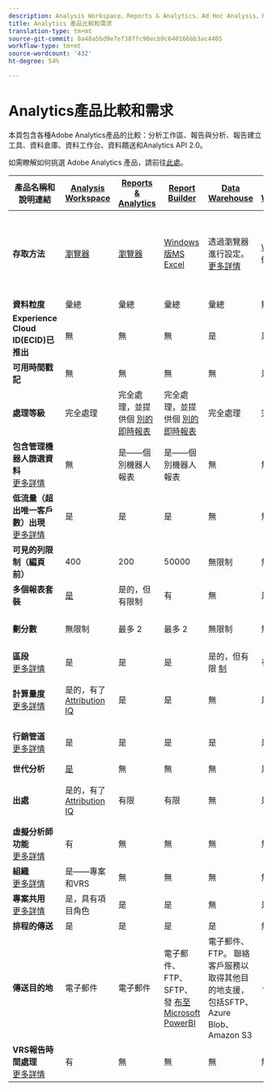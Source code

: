```yaml
---
description: Analysis Workspace、Reports & Analytics、Ad Hoc Analysis、Report Builder、Data Warehouse 和 Data Workbench 的系統要求與比較。
title: Analytics 產品比較和需求
translation-type: tm+mt
source-git-commit: 8a48a5bd9e7ef38ffc90ecb9c640166bb3ac4405
workflow-type: tm+mt
source-wordcount: '432'
ht-degree: 54%

---
```



# Analytics產品比較和需求

本頁包含各種Adobe Analytics產品的比較：分析工作區、報告與分析、報告建立工具、資料倉庫、資料工作台、資料饋送和Analytics API 2.0。

如需瞭解如何挑選 Adobe Analytics 產品，請前往[此處](/help/admin/c-analytics-product-comparison/which-analytics-tool.md)。

| 產品名稱和說明連結 | [Analysis Workspace](/help/analyze/analysis-workspace/home.md) | [Reports &amp; Analytics](/help/analyze/reports-analytics/getting-started.md) | [Report Builder](/help/analyze/report-builder/home.md) | [Data Warehouse](/help/export/data-warehouse/data-warehouse.md) | [Data Workbench](https://docs.adobe.com/content/help/zh-Hant/data-workbench/using/home.html) | [資料摘要](/help/export/analytics-data-feed/data-feed-overview.md) | [Analytics API 2.0](https://www.adobe.io/apis/experiencecloud/analytics/docs.html) |
|---|---|---|---|---|---|---|---|
| **存取方法** | [瀏覽器](/help/admin/sys-reqs.md) | [瀏覽器](/help/admin/sys-reqs.md) | [Windows版MS Excel](/help/analyze/report-builder/setup/system-requirements.md) | 透過瀏覽器進行設定。 [更多詳情](/help/admin/sys-reqs.md) | [Windows 64位元](https://docs.adobe.com/content/help/zh-Hant/data-workbench/using/install/c-data-workbench-client-install.html) | 透過瀏覽器進行設定。 [更多詳情](/help/export/analytics-data-feed/data-feed-overview.md) | REST風格的API工具。 使用Adobe I/O認證登入。 [更多詳情](https://www.adobe.io/apis/experiencecloud/analytics/docs.html) |
| **資料粒度** | 彙總 | 彙總 | 彙總 | 彙總 | 點擊 | 點擊 | 彙總 |
| **Experience Cloud ID(ECID)已推出** | 無 | 無 | 無 | 是 | 是 | 是 | 無 |
| **可用時間戳記** | 無 | 無 | 無 | 無 | 是 | 是 | 無 |
| **處理等級** | 完全處理 | 完全處理，並提供個 [別的即時報表](/help/components/c-real-time-reporting/realtime.md) | 完全處理，並提供個 [別的即時報表](/help/components/c-real-time-reporting/realtime.md) | 完全處理 | 完全處理 | 完全處理 | 完全處理 |
| **包含管理機器人篩選資料** <br> [更多詳情](/help/admin/admin/bot-removal/bot-removal.md) | 無 | 是——個別機器人報表 | 是——個別機器人報表 | 無 | 無 | 無 | 無 |
| **低流量（超出唯一客戶數）出現** <br> [更多詳情](/help/technotes/low-traffic.md) | 是 | 是 | 是 | 無 | 無 | 無 | 是 |
| **可見的列限制（編頁前）** | 400 | 200 | 50000 | 無限制 | 無限制 | 無限制 | 50000 |
| **多個報表套裝** | [是](/help/analyze/analysis-workspace/build-workspace-project/multiple-report-suites.md) | 是的，但有限制 | 有 | 無 | 是 | 無 | 是 |
| **劃分數** | 無限制 | 最多 2 | 最多 2 | 無限制 | 無限制 | 無限制 | 無限制，可跨多個查詢執行 |
| **區段** <br> [更多詳情](/help/components/segmentation/segmentation-workflow/seg-workflow.md) | 是 | 是 | 是 | 是的，但有限 [制](/help/components/segmentation/seg-reference/seg-compatibility.md) | 有 | 無 | 是 |
| **計算量度** <br> [更多詳情](/help/components/c-calcmetrics/cm-overview.md) | 是的，有了 [Attribution IQ](/help/analyze/analysis-workspace/attribution/overview.md) | 是 | 是 | 無 | 是 | 無 | 是的，有了 [Attribution IQ](/help/analyze/analysis-workspace/attribution/overview.md) |
| **行銷管道** <br> [更多詳情](/help/components/c-marketing-channels/c-getting-started-mchannel.md) | 是 | 是 | 是 | 是 | 是 | 是- [va_finder、va_closer](/help/export/analytics-data-feed/c-df-contents/datafeeds-reference.md) | 是 |
| **世代分析** | [是](/help/analyze/analysis-workspace/visualizations/cohort-table/cohort-analysis.md) | 無 | 無 | 無 | 是 | 無 | 無 |
| **出處** | 是的，有了 [Attribution IQ](/help/analyze/analysis-workspace/attribution/overview.md) | 有限 | 有限 | 無 | 是 | 無 | 是的，有了 [Attribution IQ](/help/analyze/analysis-workspace/attribution/overview.md) |
| **虛擬分析師功能** <br> [更多詳情](/help/analyze/analysis-workspace/virtual-analyst/overview.md) | 有 | 無 | 無 | 無 | 無 | 無 | 是 |
| **組織** <br> [更多詳情](/help/analyze/analysis-workspace/curate-share/curate.md) | 是——專案和VRS | 無 | 無 | 無 | 無 | 無 | 是——僅限VRS |
| **專案共用** <br> [更多詳情](/help/analyze/analysis-workspace/curate-share/share-projects.md) | 是，具有項目角色 | 是 | 是 | 無 | 是 | 無 | 無 |
| **排程的傳送** | 是 | 是 | 是 | 是 | 無 | 是 | 無 |
| **傳送目的地** | 電子郵件 | 電子郵件 | 電子郵件、FTP、SFTP、發 [布至Microsoft PowerBI](/help/analyze/report-builder/c-publish-power-bi/power-bi.md) | 電子郵件、FTP。 聯絡客戶服務以取得其他目的地支援，包括SFTP、Azure Blob、Amazon S3 | - | FTP、SFTP、Azure Blob、Amazon S3 | - |
| **VRS報告時間處理** <br> [更多詳情](/help/components/vrs/vrs-report-time-processing.md) | 有 | 無 | 無 | 無 | 無 | 無 | 是 |
